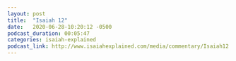 ```yaml
---
layout: post
title:  "Isaiah 12"
date:   2020-06-28-10:20:12 -0500
podcast_duration: 00:05:47
categories: isaiah-explained
podcast_link: http://www.isaiahexplained.com/media/commentary/Isaiah12.mp3
---
```

